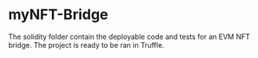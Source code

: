 # myNFT-Bridge

The solidity folder contain the deployable code and tests for an EVM NFT bridge. The project is ready to be ran in Truffle.

          
